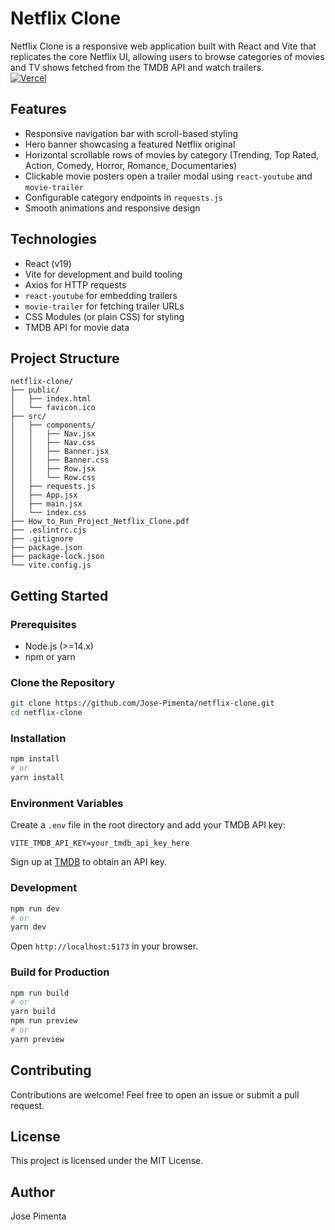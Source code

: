 # Netflix Clone

Netflix Clone is a responsive web application built with React and Vite that replicates the core Netflix UI, allowing users to browse categories of movies and TV shows fetched from the TMDB API and watch trailers.  
[![Vercel](https://img.shields.io/badge/Deploy-on_Vercel-000?style=flat&logo=vercel&logoColor=white)](https://netflix-clone.tiagopimenta.pt)

## Features

- Responsive navigation bar with scroll-based styling
- Hero banner showcasing a featured Netflix original
- Horizontal scrollable rows of movies by category (Trending, Top Rated, Action, Comedy, Horror, Romance, Documentaries)
- Clickable movie posters open a trailer modal using `react-youtube` and `movie-trailer`
- Configurable category endpoints in `requests.js`
- Smooth animations and responsive design

## Technologies

- React (v19)
- Vite for development and build tooling
- Axios for HTTP requests
- `react-youtube` for embedding trailers
- `movie-trailer` for fetching trailer URLs
- CSS Modules (or plain CSS) for styling
- TMDB API for movie data

## Project Structure

```
netflix-clone/
├── public/
│   ├── index.html
│   └── favicon.ico
├── src/
│   ├── components/
│   │   ├── Nav.jsx
│   │   ├── Nav.css
│   │   ├── Banner.jsx
│   │   ├── Banner.css
│   │   ├── Row.jsx
│   │   └── Row.css
│   ├── requests.js
│   ├── App.jsx
│   ├── main.jsx
│   └── index.css
├── How_to_Run_Project_Netflix_Clone.pdf
├── .eslintrc.cjs
├── .gitignore
├── package.json
├── package-lock.json
└── vite.config.js
```

## Getting Started

### Prerequisites

- Node.js (>=14.x)
- npm or yarn

### Clone the Repository

```bash
git clone https://github.com/Jose-Pimenta/netflix-clone.git
cd netflix-clone
```

### Installation

```bash
npm install
# or
yarn install
```

### Environment Variables

Create a `.env` file in the root directory and add your TMDB API key:

```
VITE_TMDB_API_KEY=your_tmdb_api_key_here
```

Sign up at [TMDB](https://www.themoviedb.org/) to obtain an API key.

### Development

```bash
npm run dev
# or
yarn dev
```

Open `http://localhost:5173` in your browser.

### Build for Production

```bash
npm run build
# or
yarn build
npm run preview
# or
yarn preview
```

## Contributing

Contributions are welcome! Feel free to open an issue or submit a pull request.

## License

This project is licensed under the MIT License.

## Author

Jose Pimenta
